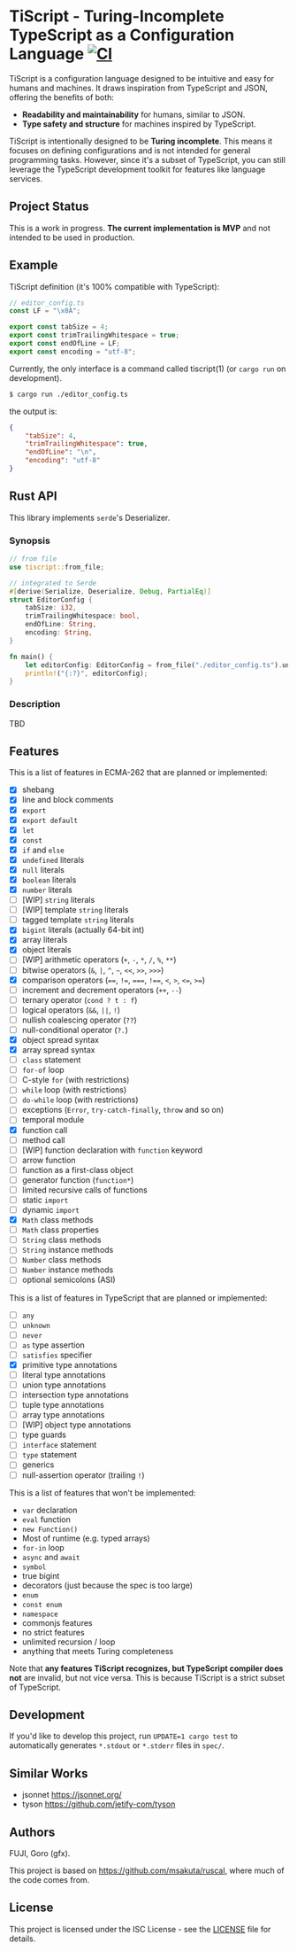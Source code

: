 # TiScript - Turing-Incomplete TypeScript as a Configuration Language [![CI](https://github.com/gfx/tiscript/actions/workflows/ci.yml/badge.svg)](https://github.com/gfx/tiscript/actions/workflows/ci.yml)

TiScript is a configuration language designed to be intuitive and easy for humans and machines. It draws inspiration from TypeScript and JSON, offering the benefits of both:

* **Readability and maintainability** for humans, similar to JSON.
* **Type safety and structure** for machines inspired by TypeScript.

TiScript is intentionally designed to be **Turing incomplete**. This means it focuses on defining configurations and is not intended for general programming tasks. However, since it's a subset of TypeScript, you can still leverage the TypeScript development toolkit for features like language services.

## Project Status

This is a work in progress. **The current implementation is MVP** and not intended to be used in production.

## Example

TiScript definition (it's 100% compatible with TypeScript):

```typescript
// editor_config.ts
const LF = "\x0A";

export const tabSize = 4;
export const trimTrailingWhitespace = true;
export const endOfLine = LF;
export const encoding = "utf-8";
```

Currently, the only interface is a command called tiscript(1) (or `cargo run` on development).

```sh
$ cargo run ./editor_config.ts
```

the output is:

```json
{
    "tabSize": 4,
    "trimTrailingWhitespace": true,
    "endOfLine": "\n",
    "encoding": "utf-8"
}
```

## Rust API

This library implements `serde`'s Deserializer.

### Synopsis

```rust
// from file
use tiscript::from_file;

// integrated to Serde
#[derive(Serialize, Deserialize, Debug, PartialEq)]
struct EditorConfig {
    tabSize: i32,
    trimTrailingWhitespace: bool,
    endOfLine: String,
    encoding: String,
}

fn main() {
    let editorConfig: EditorConfig = from_file("./editor_config.ts").unwrap();
    println!("{:?}", editorConfig);
}
```

### Description

TBD

## Features

This is a list of features in ECMA-262 that are planned or implemented:

* [x] shebang
* [x] line and block comments
* [x] `export`
* [x] `export default`
* [x] `let`
* [x] `const`
* [x] `if` and `else`
* [x] `undefined` literals
* [x] `null` literals
* [x] `boolean` literals
* [x] `number` literals
* [ ] [WIP] `string` literals
* [ ] [WIP] template `string` literals
* [ ] tagged template `string` literals
* [x] `bigint` literals (actually 64-bit int)
* [x] array literals
* [x] object literals
* [ ] [WIP] arithmetic operators (`+`, `-`, `*`, `/`, `%`, `**`)
* [ ] bitwise operators (`&`, `|`, `^`, `~`, `<<`, `>>`, `>>>`)
* [x] comparison operators (`==`, `!=`, `===`, `!==`, `<`, `>`, `<=`, `>=`)
* [ ] increment and decrement operators (`++`, `--`)
* [ ] ternary operator (`cond ? t : f`)
* [ ] logical operators (`&&`, `||`, `!`)
* [ ] nullish coalescing operator (`??`)
* [ ] null-conditional operator (`?.`)
* [x] object spread syntax
* [x] array spread syntax
* [ ] `class` statement
* [ ] `for-of` loop
* [ ] C-style `for` (with restrictions)
* [ ] `while` loop (with restrictions)
* [ ] `do-while` loop (with restrictions)
* [ ] exceptions (`Error`, `try-catch-finally`, `throw` and so on)
* [ ] temporal module
* [x] function call
* [ ] method call
* [ ] [WIP] function declaration with `function` keyword
* [ ] arrow function
* [ ] function as a first-class object
* [ ] generator function (`function*`)
* [ ] limited recursive calls of functions
* [ ] static `import`
* [ ] dynamic `import`
* [x] `Math` class methods
* [ ] `Math` class properties
* [ ] `String` class methods
* [ ] `String` instance methods
* [ ] `Number` class methods
* [ ] `Number` instance methods
* [ ] optional semicolons (ASI)

This is a list of features in TypeScript that are planned or implemented:

* [ ] `any`
* [ ] `unknown`
* [ ] `never`
* [ ] `as` type assertion
* [ ] `satisfies` specifier
* [x] primitive type annotations
* [ ] literal type annotations
* [ ] union type annotations
* [ ] intersection type annotations
* [ ] tuple type annotations
* [ ] array type annotations
* [ ] [WIP] object type annotations
* [ ] type guards
* [ ] `interface` statement
* [ ] `type` statement
* [ ] generics
* [ ] null-assertion operator (trailing `!`)

This is a list of features that won't be implemented:

* `var` declaration
* `eval` function
* `new Function()`
* Most of runtime (e.g. typed arrays)
* `for-in` loop
* `async` and `await`
* `symbol`
* true bigint
* decorators (just because the spec is too large)
* `enum`
* `const enum`
* `namespace`
* commonjs features
* no strict features
* unlimited recursion / loop
* anything that meets Turing completeness

Note that **any features TiScript recognizes, but TypeScript compiler does not** are invalid, but not vice versa. This is because TiScript is a strict subset of TypeScript.

## Development

If you'd like to develop this project, run `UPDATE=1 cargo test` to automatically generates `*.stdout` or `*.stderr` files in `spec/`.

## Similar Works

* jsonnet https://jsonnet.org/
* tyson https://github.com/jetify-com/tyson

## Authors

FUJI, Goro (gfx).

This project is based on https://github.com/msakuta/ruscal, where much of the code comes from.

## License

This project is licensed under the ISC License - see the [LICENSE](LICENSE) file for details.
